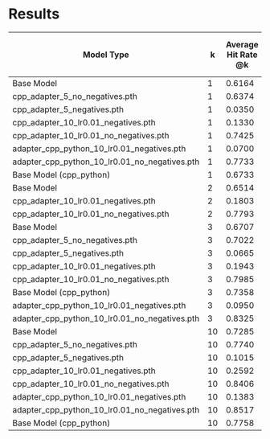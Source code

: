 # Results

| Model Type                                    | k   | Average Hit Rate @k | Mean Reciprocal Rank @k | Mean Average Precision @k | Average NDCG @k |
| --------------------------------------------- | --- | ------------------- | ----------------------- | ------------------------- | --------------- |
| Base Model                                    | 1   | 0.6164              | 0.6164                  | 0.6164                    | 0.6164          |
| cpp_adapter_5_no_negatives.pth                | 1   | 0.6374              | 0.6374                  | 0.6374                    | 0.6374          |
| cpp_adapter_5_negatives.pth                   | 1   | 0.0350              | 0.0350                  | 0.0350                    | 0.0350          |
| cpp_adapter_10_lr0.01_negatives.pth           | 1   | 0.1330              | 0.1330                  | 0.1330                    | 0.1330          |
| cpp_adapter_10_lr0.01_no_negatives.pth        | 1   | 0.7425              | 0.7425                  | 0.7425                    | 0.7425          |
| adapter_cpp_python_10_lr0.01_negatives.pth    | 1   | 0.0700              | 0.0700                  | 0.0700                    | 0.0700          |
| adapter_cpp_python_10_lr0.01_no_negatives.pth | 1   | 0.7733              | 0.7733                  | 0.7733                    | 0.7733          |
| Base Model (cpp_python)                       | 1   | 0.6733              | 0.6733                  | 0.6733                    | 0.6733          |
| Base Model                                    | 2   | 0.6514              | 0.6269                  | 0.6269                    | 0.6333          |
| cpp_adapter_10_lr0.01_negatives.pth           | 2   | 0.1803              | 0.1602                  | 0.1602                    | 0.1688          |
| cpp_adapter_10_lr0.01_no_negatives.pth        | 2   | 0.7793              | 0.7609                  | 0.7609                    | 0.7657          |
| Base Model                                    | 3   | 0.6707              | 0.6398                  | 0.6398                    | 0.6478          |
| cpp_adapter_5_no_negatives.pth                | 3   | 0.7022              | 0.6663                  | 0.6663                    | 0.6756          |
| cpp_adapter_5_negatives.pth                   | 3   | 0.0665              | 0.0484                  | 0.0484                    | 0.0550          |
| cpp_adapter_10_lr0.01_negatives.pth           | 3   | 0.1943              | 0.1608                  | 0.1608                    | 0.1714          |
| cpp_adapter_10_lr0.01_no_negatives.pth        | 3   | 0.7985              | 0.7676                  | 0.7676                    | 0.7756          |
| Base Model (cpp_python)                       | 3   | 0.7358              | 0.6996                  | 0.6996                    | 0.7089          |
| adapter_cpp_python_10_lr0.01_negatives.pth    | 3   | 0.0950              | 0.0807                  | 0.0807                    | 0.0853          |
| adapter_cpp_python_10_lr0.01_no_negatives.pth | 3   | 0.8325              | 0.7993                  | 0.7993                    | 0.8078          |
| Base Model                                    | 10  | 0.7285              | 0.6500                  | 0.6500                    | 0.6689          |
| cpp_adapter_5_no_negatives.pth                | 10  | 0.7740              | 0.6896                  | 0.6896                    | 0.7100          |
| cpp_adapter_5_negatives.pth                   | 10  | 0.1015              | 0.0469                  | 0.0469                    | 0.0658          |
| cpp_adapter_10_lr0.01_negatives.pth           | 10  | 0.2592              | 0.1641                  | 0.1641                    | 0.2361          |
| cpp_adapter_10_lr0.01_no_negatives.pth        | 10  | 0.8406              | 0.7788                  | 0.7788                    | 0.8000          |
| adapter_cpp_python_10_lr0.01_negatives.pth    | 10  | 0.1383              | 0.0822                  | 0.0822                    | 0.1012          |
| adapter_cpp_python_10_lr0.01_no_negatives.pth | 10  | 0.8517              | 0.7977                  | 0.7977                    | 0.8110          |
| Base Model (cpp_python)                       | 10  | 0.7758              | 0.7041                  | 0.7041                    | 0.7215          |
